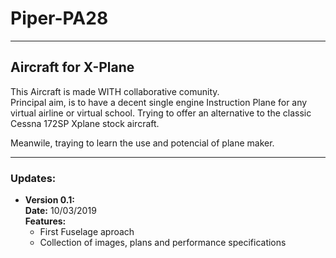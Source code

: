 # Piper-PA28
---
## Aircraft for X-Plane 

This Aircraft is made WITH collaborative comunity.<br>
Principal aim, is to have a decent single engine Instruction Plane for any virtual airline or virtual school. Trying to offer an alternative to the classic Cessna 172SP Xplane stock aircraft.

Meanwile, traying to learn the use and potencial of plane maker.

---

### __Updates:__

  * **Version 0.1:**<br>
    **Date:** 10/03/2019<br>
    **Features:**
    * First Fuselage aproach
    * Collection of images, plans and performance specifications
    
    

